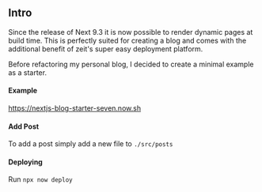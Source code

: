 ## Intro

Since the release of Next 9.3 it is now possible to render dynamic pages at build time. This is perfectly suited for creating a blog and comes with the additional benefit of zeit's super easy deployment platform.

Before refactoring my personal blog, I decided to create a minimal example as a starter.

#### Example

https://nextjs-blog-starter-seven.now.sh

#### Add Post

To add a post simply add a new file to `./src/posts`

#### Deploying

Run `npx now deploy`
